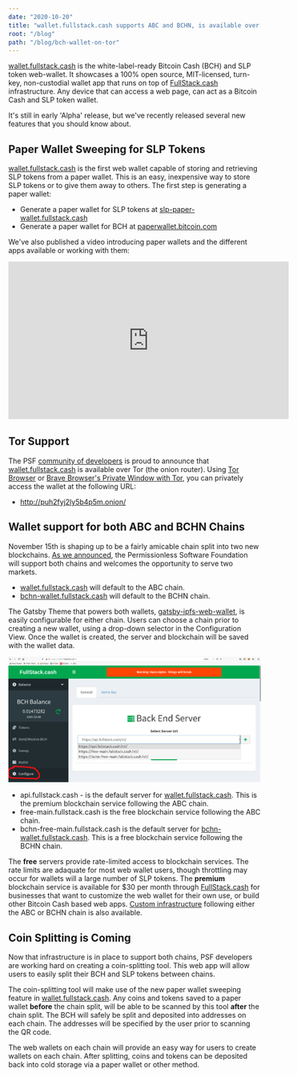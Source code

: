 ```yaml
---
date: "2020-10-20"
title: "wallet.fullstack.cash supports ABC and BCHN, is available over Tor"
root: "/blog"
path: "/blog/bch-wallet-on-tor"
---
```


[wallet.fullstack.cash](https://wallet.fullstack.cash) is the white-label-ready Bitcoin Cash (BCH) and SLP token web-wallet. It showcases a 100% open source, MIT-licensed, turn-key, non-custodial wallet app that runs on top of [FullStack.cash](https://fullstack.cash) infrastructure. Any device that can access a web page, can act as a Bitcoin Cash and SLP token wallet.

It's still in early 'Alpha' release, but we've recently released several new features that you should know about.

##  Paper Wallet Sweeping for SLP Tokens
[wallet.fullstack.cash](https://wallet.fullstack.cash) is the first web wallet capable of storing and retrieving SLP tokens from a paper wallet. This is an easy, inexpensive way to store SLP tokens or to give them away to others. The first step is generating a paper wallet:

- Generate a paper wallet for SLP tokens at [slp-paper-wallet.fullstack.cash](https://slp-paper-wallet.fullstack.cash)
- Generate a paper wallet for BCH at [paperwallet.bitcoin.com](https://paperwallet.bitcoin.com)

We've also published a video introducing paper wallets and the different apps available or working with them:

<center><iframe width="560" height="315" src="https://www.youtube.com/embed/e1JxSirCiXM" frameborder="0" allow="accelerometer; autoplay; clipboard-write; encrypted-media; gyroscope; picture-in-picture" allowfullscreen></iframe></center>

## Tor Support
The PSF [community of developers](https://psfoundation.cash/grants) is proud to announce that [wallet.fullstack.cash](https://wallet.fullstack.cash) is available over Tor (the onion router). Using [Tor Browser](https://www.torproject.org/download/) or [Brave Browser's Private Window with Tor](https://support.brave.com/hc/en-us/articles/360018121491-What-is-a-Private-Window-with-Tor-), you can privately access the wallet at the following URL:

- http://puh2fyj2ly5b4p5m.onion/


## Wallet support for both ABC and BCHN Chains
November 15th is shaping up to be a fairly amicable chain split into two new blockchains. [As we announced](/blog/november-fork), the Permissionless Software Foundation will support both chains and welcomes the opportunity to serve two markets.

- [wallet.fullstack.cash](https://wallet.fullstack.cash) will default to the ABC chain.
- [bchn-wallet.fullstack.cash](https://bchn-wallet.fullstak.cash) will default to the BCHN chain.

The Gatsby Theme that powers both wallets, [gatsby-ipfs-web-wallet](https://github.com/Permissionless-Software-Foundation/gatsby-ipfs-web-wallet), is easily configurable for either chain. Users can choose a chain prior to creating a new wallet, using a drop-down selector in the Configuration View. Once the wallet is created, the server and blockchain will be saved with the wallet data.

![Configure back end servers and block chains](./wallet-configuration.png)

- api.fullstack.cash - is the default server for [wallet.fullstack.cash](https://wallet.fullstack.cash). This is the premium blockchain service following the ABC chain.
- free-main.fullstack.cash is the free blockchain service following the ABC chain.
- bchn-free-main.fullstack.cash is the default server for [bchn-wallet.fullstack.cash](https://bchn-wallet.fullstak.cash). This is a free blockchain service following the BCHN chain.

The **free** servers provide rate-limited access to blockchain services. The rate limits are adaquate for most web wallet users, though throttling may occur for wallets will a large number of SLP tokens. The **premium** blockchain service is available for $30 per month through [FullStack.cash](https://fullstack.cash) for businesses that want to customize the web wallet for their own use, or build other Bitcoin Cash based web apps. [Custom infrastructure](https://fullstack.cash/pricing) following either the ABC or BCHN chain is also available.

## Coin Splitting is Coming
Now that infrastructure is in place to support both chains, PSF developers are working hard on creating a coin-splitting tool. This web app will allow users to easily split their BCH and SLP tokens between chains.

The coin-splitting tool will make use of the new paper wallet sweeping feature in [wallet.fullstack.cash](https://wallet.fullstack.cash). Any coins and tokens saved to a paper wallet **before** the chain split, will be able to be scanned by this tool **after** the chain split. The BCH will safely be split and deposited into addresses on each chain. The addresses will be specified by the user prior to scanning the QR code.

The web wallets on each chain will provide an easy way for users to create wallets on each chain. After splitting, coins and tokens can be deposited back into cold storage via a paper wallet or other method.
